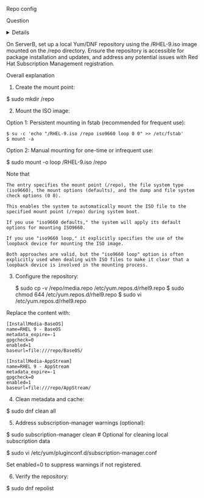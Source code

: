 Repo config

Question





<details>

```bash
podman network create my-net

podman volume create my-db-vol
podman volume create my-app-vol

podman run -d \
--name wordpress-db \
--network my-net \
-v my-db-vol:/var/lib/mysql:Z \
-e MYSQL_ROOT_PASSWORD=mypass \
-e MYSQL_PASSWORD=mypass \
-e MYSQL_DATABASE=wordpress_db \
-e MYSQL_USER=dbuser \
docker.io/mariadb:latest

podman run -d \
--name wordpress-app \
--network my-net \
-v my-app-vol:/var/www/html:Z \
-p 8004:80 \
-e WORDPRESS_DB_HOST=wordpress-db:3306 \
-e WORDPRESS_DB_NAME=wordpress_db \
-e WORDPRESS_DB_USER=dbuser \
-e WORDPRESS_DB_PASSWORD=mypass \
docker.io/wordpress:latest
```

</details>


On ServerB, set up a local Yum/DNF repository using the /RHEL-9.iso image mounted on the /repo directory. Ensure the repository is accessible for package installation and updates, and address any potential issues with Red Hat Subscription Management registration.


Overall explanation

1. Create the mount point:

$ sudo mkdir /repo


2. Mount the ISO image:


Option 1: Persistent mounting in fstab (recommended for frequent use):

    $ su -c 'echo "/RHEL-9.iso /repo iso9660 loop 0 0" >> /etc/fstab'
    $ mount -a


Option 2: Manual mounting for one-time or infrequent use:

$ sudo mount -o loop /RHEL-9.iso /repo


Note that

    The entry specifies the mount point (/repo), the file system type (iso9660), the mount options (defaults), and the dump and file system check options (0 0).

    This enables the system to automatically mount the ISO file to the specified mount point (/repo) during system boot.

    If you use "iso9660 defaults," the system will apply its default options for mounting ISO9660.

    If you use "iso9660 loop," it explicitly specifies the use of the loopback device for mounting the ISO image.

    Both approaches are valid, but the "iso9660 loop" option is often explicitly used when dealing with ISO files to make it clear that a loopback device is involved in the mounting process.


3. Configure the repository:

    $ sudo cp -v /repo/media.repo /etc/yum.repos.d/rhel9.repo
    $ sudo chmod 644 /etc/yum.repos.d/rhel9.repo
    $ sudo vi /etc/yum.repos.d/rhel9.repo


Replace the content with:

    [InstallMedia-BaseOS]
    name=RHEL 9 - BaseOS
    metadata_expire=-1
    gpgcheck=0
    enabled=1
    baseurl=file:///repo/BaseOS/
     
    [InstallMedia-AppStream]
    name=RHEL 9 - AppStream
    metadata_expire=-1
    gpgcheck=0
    enabled=1
    baseurl=file:///repo/AppStream/


4. Clean metadata and cache:

$ sudo dnf clean all


5. Address subscription-manager warnings (optional):

$ sudo subscription-manager clean # Optional for cleaning local subscription data


$ sudo vi /etc/yum/pluginconf.d/subscription-manager.conf

Set enabled=0 to suppress warnings if not registered.


6. Verify the repository:

$ sudo dnf repolist 
